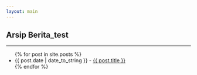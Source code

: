 ```yaml
---
layout: main
---
```


## Arsip Berita_test
---
<ul>
{% for post in site.posts %}
<li><span>{{ post.date | date_to_string }}</span> - <a href="{{ site.baseurl }}{{ post.url }}">{{ post.title }}</a></li>
{% endfor %}
</ul>
